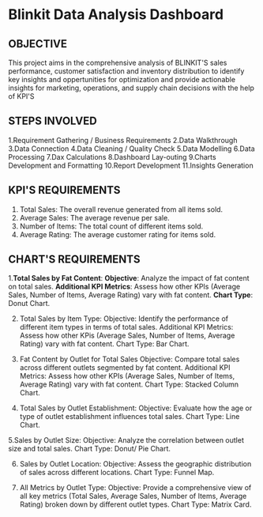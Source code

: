 # Blinkit Data Analysis Dashboard


## OBJECTIVE
This project aims in the comprehensive analysis of BLINKIT'S sales performance, customer satisfaction and 
inventory distribution to identify key insights and oppertunities for optimization and provide actionable 
insights for marketing, operations, and supply chain decisions with the help of KPI'S


## STEPS INVOLVED 

1.Requirement Gathering / Business Requirements
2.Data Walkthrough
3.Data Connection
4.Data Cleaning / Quality Check
5.Data Modelling 
6.Data Processing 
7.Dax Calculations 
8.Dashboard Lay-outing 
9.Charts Development and Formatting
10.Report Development 
11.Insights Generation


## KPI'S REQUIREMENTS

1. Total Sales: The overall revenue generated from all items sold.
2. Average Sales: The average revenue per sale.
3. Number of Items: The total count of different items sold.
4. Average Rating: The average customer rating for items sold.



## CHART'S REQUIREMENTS

1.**Total Sales by Fat Content**:
**Objective**: Analyze the impact of fat content on total sales.
**Additional KPI Metrics**: Assess how other KPIs (Average Sales, Number of Items, Average Rating) vary with fat content.
**Chart Type**: Donut Chart.

2. Total Sales by Item Type:
Objective: Identify the performance of different item types in terms of total sales.
Additional KPI Metrics: Assess how other KPis (Average Sales, Number of Items, Average Rating) vary with fat content.
Chart Type: Bar Chart.

3. Fat Content by Outlet for Total Sales
Objective: Compare total sales across different outlets segmented by fat content.
Additional KPI Metrics: Assess how other KPIs (Average Sales, Number of Items, Average Rating) vary with fat content.
Chart Type: Stacked Column Chart.

4. Total Sales by Outlet Establishment:
Objective: Evaluate how the age or type of outlet establishment influences total sales.
Chart Type: Line Chart.

5.Sales by Outlet Size:
Objective: Analyze the correlation between outlet size and total sales.
Chart Type: Donut/ Pie Chart.

6. Sales by Outlet Location:
Objective: Assess the geographic distribution of sales across different locations.
Chart Type: Funnel Map.

7. All Metrics by Outlet Type:
Objective: Provide a comprehensive view of all key metrics (Total Sales, Average Sales, Number of Items, Average Rating) broken down by different outlet types.
Chart Type: Matrix Card.


